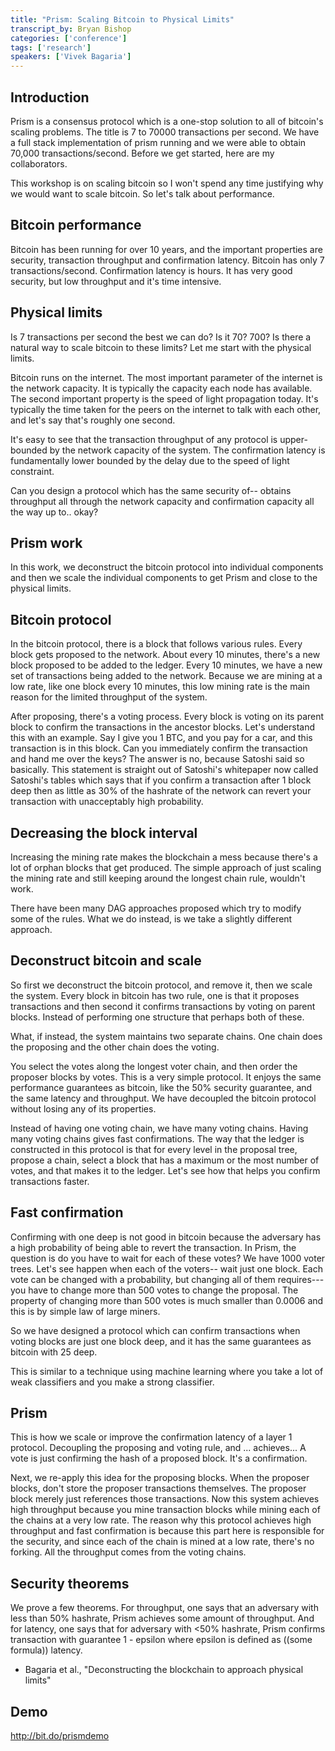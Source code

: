 ```yaml
---
title: "Prism: Scaling Bitcoin to Physical Limits"
transcript_by: Bryan Bishop
categories: ['conference']
tags: ['research']
speakers: ['Vivek Bagaria']
---
```

## Introduction

Prism is a consensus protocol which is a one-stop solution to all of bitcoin's scaling problems. The title is 7 to 70000 transactions per second. We have a full stack implementation of prism running and we were able to obtain 70,000 transactions/second. Before we get started, here are my collaborators.

This workshop is on scaling bitcoin so I won't spend any time justifying why we would want to scale bitcoin. So let's talk about performance.

## Bitcoin performance

Bitcoin has been running for over 10 years, and the important properties are security, transaction throughput and confirmation latency. Bitcoin has only 7 transactions/second. Confirmation latency is hours. It has very good security, but low throughput and it's time intensive.

## Physical limits

Is 7 transactions per second the best we can do? Is it 70? 700? Is there a natural way to scale bitcoin to these limits? Let me start with the physical limits.

Bitcoin runs on the internet. The most important parameter of the internet is the network capacity. It is typically the capacity each node has available. The second important property is the speed of light propagation today. It's typically the time taken for the peers on the internet to talk with each other, and let's say that's roughly one second.

It's easy to see that the transaction throughput of any protocol is upper-bounded by the network capacity of the system. The confirmation latency is fundamentally lower bounded by the delay due to the speed of light constraint.

Can you design a protocol which has the same security of-- obtains throughput all through the network capacity and confirmation capacity all the way up to.. okay?

## Prism work

In this work, we deconstruct the bitcoin protocol into individual components and then we scale the individual components to get Prism and close to the physical limits.

## Bitcoin protocol

In the bitcoin protocol, there is a block that follows various rules. Every block gets proposed to the network. About every 10 minutes, there's a new block proposed to be added to the ledger. Every 10 minutes, we have a new set of transactions being added to the network. Because we are mining at a low rate, like one block every 10 minutes, this low mining rate is the main reason for the limited throughput of the system.

After proposing, there's a voting process. Every block is voting on its parent block to confirm the transactions in the ancestor blocks. Let's understand this with an example. Say I give you 1 BTC, and you pay for a car, and this transaction is in this block. Can you immediately confirm the transaction and hand me over the keys? The answer is no, because Satoshi said so basically. This statement is straight out of Satoshi's whitepaper now called Satoshi's tables which says that if you confirm a transaction after 1 block deep then as little as 30% of the hashrate of the network can revert your transaction with unacceptably high probability.

## Decreasing the block interval

Increasing the mining rate makes the blockchain a mess because there's a lot of orphan blocks that get produced. The simple approach of just scaling the mining rate and still keeping around the longest chain rule, wouldn't work.

There have been many DAG approaches proposed which try to modify some of the rules. What we do instead, is we take a slightly different approach.

## Deconstruct bitcoin and scale

So first we deconstruct the bitcoin protocol, and remove it, then we scale the system. Every block in bitcoin has two rule, one is that it proposes transactions and then second it confirms transactions by voting on parent blocks. Instead of performing one structure that perhaps both of these.

What, if instead, the system maintains two separate chains. One chain does the proposing and the other chain does the voting.

You select the votes along the longest voter chain, and then order the proposer blocks by votes. This is a very simple protocol. It enjoys the same performance guarantees as bitcoin, like the 50% security guarantee, and the same latency and throughput. We have decoupled the bitcoin protocol without losing any of its properties.

Instead of having one voting chain, we have many voting chains. Having many voting chains gives fast confirmations. The way that the ledger is constructed in this protocol is that for every level in the proposal tree, propose a chain, select a block that has a maximum or the most number of votes, and that makes it to the ledger. Let's see how that helps you confirm transactions faster.

## Fast confirmation

Confirming with one deep is not good in bitcoin because the adversary has a high probability of being able to revert the transaction. In Prism, the question is do you have to wait for each of these votes? We have 1000 voter trees. Let's see happen when each of the voters-- wait just one block. Each vote can be changed with a probability, but changing all of them requires--- you have to change more than 500 votes to change the proposal. The property of changing more than 500 votes is much smaller than 0.0006 and this is by simple law of large miners.

So we have designed a protocol which can confirm transactions when voting blocks are just one block deep, and it has the same guarantees as bitcoin with 25 deep.

This is similar to a technique using machine learning where you take a lot of weak classifiers and you make a strong classifier.

## Prism

This is how we scale or improve the confirmation latency of a layer 1 protocol. Decoupling the proposing and voting rule, and ... achieves... A vote is just confirming the hash of a proposed block. It's a confirmation.

Next, we re-apply this idea for the proposing blocks. When the proposer blocks, don't store the proposer transactions themselves. The proposer block merely just references those transactions. Now this system achieves high throughput because you mine transaction blocks while mining each of the chains at a very low rate. The reason why this protocol achieves high throughput and fast confirmation is because this part here is responsible for the security, and since each of the chain is mined at a low rate, there's no forking. All the throughput comes from the voting chains.

## Security theorems

We prove a few theorems. For throughput, one says that an adversary with less than 50% hashrate, Prism achieves some amount of throughput. And for latency, one says that for adversary with <50% hashrate, Prism confirms transaction with guarantee 1 - epsilon where epsilon is defined as ((some formula)) latency.

* Bagaria et al., "Deconstructing the blockchain to approach physical limits"

## Demo

<http://bit.do/prismdemo>

